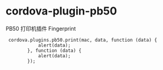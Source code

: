 # cordova-plugin-pb50
PB50 打印机插件  Fingerprint

```
 cordova.plugins.pb50.print(mac, data, function (data) {
            alert(data);
        }, function (data) {
            alert(data);
        });
```
